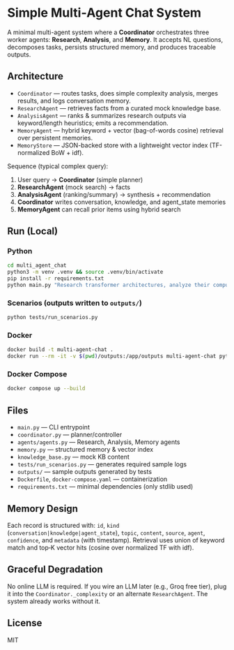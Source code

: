 
# Simple Multi‑Agent Chat System

A minimal multi-agent system where a **Coordinator** orchestrates three worker agents:
**Research**, **Analysis**, and **Memory**. It accepts NL questions, decomposes tasks,
persists structured memory, and produces traceable outputs.

## Architecture

- `Coordinator` — routes tasks, does simple complexity analysis, merges results, and logs conversation memory.
- `ResearchAgent` — retrieves facts from a curated mock knowledge base.
- `AnalysisAgent` — ranks & summarizes research outputs via keyword/length heuristics; emits a recommendation.
- `MemoryAgent` — hybrid keyword + vector (bag-of-words cosine) retrieval over persistent memories.
- `MemoryStore` — JSON-backed store with a lightweight vector index (TF-normalized BoW + idf).

Sequence (typical complex query):

1. User query → **Coordinator** (simple planner)
2. **ResearchAgent** (mock search) → facts
3. **AnalysisAgent** (ranking/summary) → synthesis + recommendation
4. **Coordinator** writes conversation, knowledge, and agent_state memories
5. **MemoryAgent** can recall prior items using hybrid search

## Run (Local)

### Python
```bash
cd multi_agent_chat
python3 -m venv .venv && source .venv/bin/activate
pip install -r requirements.txt
python main.py "Research transformer architectures, analyze their computational efficiency, and summarize key trade-offs."
```

### Scenarios (outputs written to `outputs/`)
```bash
python tests/run_scenarios.py
```

### Docker
```bash
docker build -t multi-agent-chat .
docker run --rm -it -v $(pwd)/outputs:/app/outputs multi-agent-chat python tests/run_scenarios.py
```

### Docker Compose
```bash
docker compose up --build
```

## Files

- `main.py` — CLI entrypoint
- `coordinator.py` — planner/controller
- `agents/agents.py` — Research, Analysis, Memory agents
- `memory.py` — structured memory & vector index
- `knowledge_base.py` — mock KB content
- `tests/run_scenarios.py` — generates required sample logs
- `outputs/` — sample outputs generated by tests
- `Dockerfile`, `docker-compose.yaml` — containerization
- `requirements.txt` — minimal dependencies (only stdlib used)

## Memory Design

Each record is structured with: `id`, `kind` (`conversation|knowledge|agent_state`), `topic`, `content`, `source`, `agent`, `confidence`, and `metadata` (with timestamp). Retrieval uses union of keyword match and top‑K vector hits (cosine over normalized TF with idf).

## Graceful Degradation

No online LLM is required. If you wire an LLM later (e.g., Groq free tier), plug it into the `Coordinator._complexity` or an alternate `ResearchAgent`. The system already works without it.

## License

MIT
